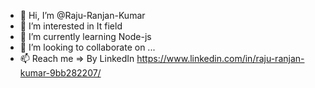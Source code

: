 - 👋 Hi, I’m @Raju-Ranjan-Kumar
- 👀 I’m interested in It field
- 🌱 I’m currently learning Node-js
- 💞️ I’m looking to collaborate on ...
- 📫 Reach me => By LinkedIn https://www.linkedin.com/in/raju-ranjan-kumar-9bb282207/

<!---
Raju-Ranjan-Kumar/Raju-Ranjan-Kumar is a ✨ special ✨ repository because its `README.md` (this file) appears on your GitHub profile.
You can click the Preview link to take a look at your changes.
--->
